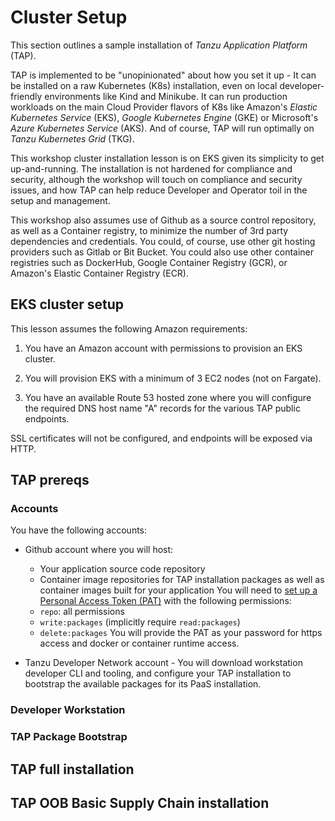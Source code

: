 # Cluster Setup

This section outlines a sample installation of
*Tanzu Application Platform* (TAP).

TAP is implemented to be "unopinionated" about how you set it up -
It can be installed on a raw Kubernetes (K8s) installation,
even on local developer-friendly environments like Kind and Minikube.
It can run production workloads on the main Cloud Provider flavors of
K8s like Amazon's *Elastic Kubernetes Service* (EKS),
*Google Kubernetes Engine* (GKE) or
Microsoft's *Azure Kubernetes Service* (AKS).
And of course,
TAP will run optimally on *Tanzu Kubernetes Grid* (TKG).

This workshop cluster installation lesson is on EKS given its simplicity
to get up-and-running.
The installation is not hardened for compliance and security,
although the workshop will touch on compliance and security issues,
and how TAP can help reduce Developer and Operator toil in the setup
and management.

This workshop also assumes use of Github as a source control repository,
as well as a Container registry, to minimize the number of 3rd party
dependencies and credentials.
You could, of course, use other git hosting providers such as Gitlab or
Bit Bucket.
You could also use other container registries such as DockerHub,
Google Container Registry (GCR),
or Amazon's Elastic Container Registry (ECR).

## EKS cluster setup

This lesson assumes the following Amazon requirements:

1.  You have an Amazon account with permissions to provision an EKS
    cluster.

1.  You will provision EKS with a minimum of 3 EC2 nodes
    (not on Fargate).

1.  You have an available Route 53 hosted zone where you will configure
    the required DNS host name "A" records for the various TAP public
    endpoints.

SSL certificates will not be configured,
and endpoints will be exposed via HTTP.

## TAP prereqs

### Accounts

You have the following accounts:

-   Github account where you will host:
    -   Your application source code repository
    -   Container image repositories for TAP installation packages as
        well as container images built for your application
    You will need to
    [set up a Personal Access Token (PAT)](https://docs.github.com/en/authentication/keeping-your-account-and-data-secure/creating-a-personal-access-token)
    with the following permissions:
    -   `repo`:
        all permissions
    -   `write:packages` (implicitly require `read:packages`)
    -   `delete:packages`
    You will provide the PAT as your password for https access and
    docker or container runtime access.

-   Tanzu Developer Network account -
    You will download workstation developer CLI and tooling,
    and configure your TAP installation to bootstrap the available
    packages for its PaaS installation.

### Developer Workstation

### TAP Package Bootstrap

###

## TAP full installation

## TAP OOB Basic Supply Chain installation
